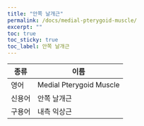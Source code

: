 ```yaml
---
title: "안쪽 날개근"
permalink: /docs/medial-pterygoid-muscle/
excerpt: ""
toc: true
toc_sticky: true
toc_label: 안쪽 날개근
---
```


| 종류   | 이름                    |
| ------ | ----------------------- |
| 영어   | Medial Pterygoid Muscle |
| 신용어 | 안쪽 날개근             |
| 구용어 | 내측 익상근             |

#
